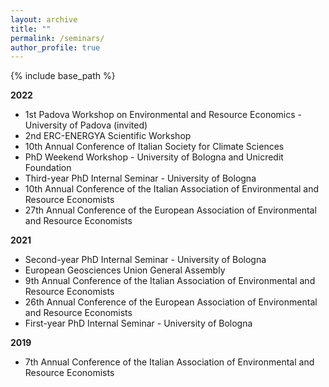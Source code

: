 ```yaml
---
layout: archive
title: ""
permalink: /seminars/
author_profile: true
---
```


{% include base_path %}

**2022**

- 1st Padova Workshop on Environmental and Resource Economics - University of Padova (invited)
- 2nd ERC-ENERGYA Scientific Workshop
- 10th Annual Conference of Italian Society for Climate Sciences
- PhD Weekend Workshop - University of Bologna and Unicredit Foundation
- Third-year PhD Internal Seminar - University of Bologna
- 10th Annual Conference of the Italian Association of Environmental and Resource Economists
- 27th Annual Conference of the European Association of Environmental and Resource Economists

**2021**

- Second-year PhD Internal Seminar - University of Bologna
- European Geosciences Union General Assembly
- 9th Annual Conference of the Italian Association of Environmental and Resource Economists
- 26th Annual Conference of the European Association of Environmental and Resource Economists
- First-year PhD Internal Seminar - University of Bologna

**2019**

- 7th Annual Conference of the Italian Association of Environmental and Resource Economists


